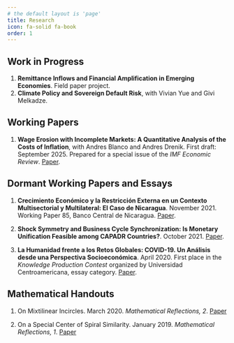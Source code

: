 ```yaml
---
# the default layout is 'page'
title: Research
icon: fa-solid fa-book
order: 1
---
```


## Work in Progress

1. **Remittance Inflows and Financial Amplification in Emerging Economies**. Field paper project.
2. **Climate Policy and Sovereign Default Risk**, with Vivian Yue and Givi Melkadze. 

## Working Papers

1. **Wage Erosion with Incomplete Markets: A Quantitative Analysis of the Costs of Inflation**, with Andres Blanco and Andres Drenik. First draft: September 2025. Prepared for a special issue of the _IMF Economic Review_. [Paper](https://drive.google.com/file/d/1xokCUNR2QIav7S5_2TGC1pZ3sBe1ssad/view). 

## Dormant Working Papers and Essays

1. **Crecimiento Económico y la Restricción Externa en un Contexto Multisectorial y Multilateral: El Caso de Nicaragua**. November 2021. Working Paper 85, Banco Central de Nicaragua.
[Paper](https://www.bcn.gob.ni/system/files_force/documentos/DT085_Crecimiento_econ%C3%B3mico_y_la_restricci%C3%B3n_externa.pdf?download=1). 

3. **Shock Symmetry and Business Cycle Synchronization: Is Monetary Unification Feasible among CAPADR Countries?**. October 2021.
[Paper](https://arxiv.org/pdf/2112.02063.pdf).

5. **La Humanidad frente a los Retos Globales: COVID-19. Un Análisis desde una Perspectiva Socioeconómica**. April 2020. First place in the _Knowledge Production Contest_ organized by Universidad Centroamericana, essay category.
[Paper](https://jbacaob.com/assets/pdf/E_Covid19.pdf).

## Mathematical Handouts

1. On Mixtilinear Incircles. March 2020. _Mathematical Reflections, 2_.
[Paper](https://jbacaob.com/assets/pdf/mr_2_2020_mixtilinear.pdf)

3. On a Special Center of Spiral Similarity. January 2019. _Mathematical Reflections, 1_.
[Paper](https://jbacaob.com/assets/pdf/mr_1_2019_spiral_similarity.pdf)

